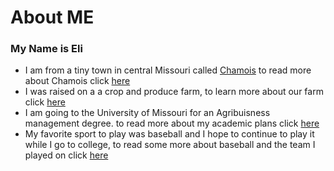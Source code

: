 # About ME
 
### My Name is Eli  
* I am from a tiny town in central Missouri called [Chamois](https://en.wikipedia.org/wiki/Chamois,_Missouri) to read more about Chamois click [here](https://paulsmeyere.github.io/Chamois/)
* I was raised on a a crop and produce farm, to learn more about our farm click [here](https://paulsmeyere.github.io/The-Farm-/)
* I am going to the University of Missouri for an Agribuisness management degree. to read more about my academic plans click [here](https://paulsmeyere.github.io/College/)
* My favorite sport to play was baseball and I hope to continue to play it while I go to college, to read some more about baseball and the team I played on click [here](https://paulsmeyere.github.io/Baseball/)
